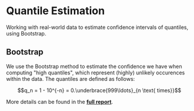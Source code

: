 # Quantile Estimation

Working with real-world data to estimate confidence intervals of quantiles, using Bootstrap.

## Bootstrap

We use the Bootstrap method to estimate the confidence we have when computing "high quantiles", which represent (highly) unlikely occurences within the data. The quantiles are defined as follows:

$$q_n = 1 - 10^{-n} = 0.\underbrace{999\ldots}_{n \text{ times}}$$

More details can be found in the [**full report**](https://github.com/jorislimonier/quantile-estimation/blob/main/report/main.pdf).